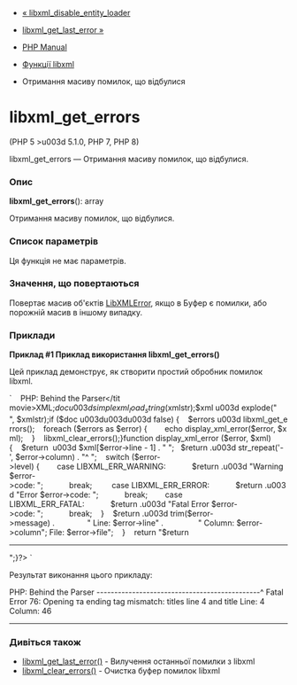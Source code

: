 - [« libxml_disable_entity_loader](function.libxml-disable-entity-loader.md)
- [libxml_get_last_error »](function.libxml-get-last-error.md)

- [PHP Manual](index.md)
- [Функції libxml](ref.libxml.md)
- Отримання масиву помилок, що відбулися

# libxml_get_errors

(PHP 5 \>u003d 5.1.0, PHP 7, PHP 8)

libxml_get_errors — Отримання масиву помилок, що відбулися.

### Опис

**libxml_get_errors**(): array

Отримання масиву помилок, що відбулися.

### Список параметрів

Ця функція не має параметрів.

### Значення, що повертаються

Повертає масив об'єктів [LibXMLError](class.libxmlerror.md), якщо в
Буфер є помилки, або порожній масив в іншому випадку.

### Приклади

**Приклад #1 Приклад використання **libxml_get_errors()****

Цей приклад демонструє, як створити простий обробник помилок libxml.

` <?phplibxml_use_internal_errors(true);$xmlstr u003d <<< XML<?xml versionu003d'1.0' standaloneu003d'yes'?><movies> <movie>  <titles>PHP: Behind the Parser</tit movie></movies>XML;$doc u003d simplexml_load_string($xmlstr);$xml u003d explode("
", $xmlstr);if ($doc u003du003du003d false) {    $errors u003d libxml_get_errors();    foreach ($errors as $error) {        echo display_xml_error($error, $xml);    }    libxml_clear_errors();}function display_xml_error ($error, $xml){    $return  u003d $xml[$error->line - 1] . "
";   $return .u003d str_repeat('-', $error->column) . "^
";    switch ($error->level) {        case LIBXML_ERR_WARNING:            $return .u003d "Warning $error->code: ";            break;         case LIBXML_ERR_ERROR:            $return .u003d "Error $error->code: ";            break;        case LIBXML_ERR_FATAL:            $return .u003d "Fatal Error $error->code: ";            break;    }    $return .u003d trim($error->message) .               "
Line: $error->line" .                "
Column: $error->column";
File: $error->file";    }    return "$return

--------------------------------------------

";}?> `

Результат виконання цього прикладу:

<titles>PHP: Behind the Parser</title>
----------------------------------------------^
Fatal Error 76: Opening та ending tag mismatch: titles line 4 and title
Line: 4
Column: 46

--------------------------------------------

### Дивіться також

- [libxml_get_last_error()](function.libxml-get-last-error.md) -
Вилучення останньої помилки з libxml
- [libxml_clear_errors()](function.libxml-clear-errors.md) - Очистка
буфер помилок libxml
